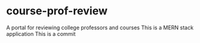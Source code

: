 # course-prof-review
A portal for reviewing college professors and courses
This is a MERN stack application
This is a commit



